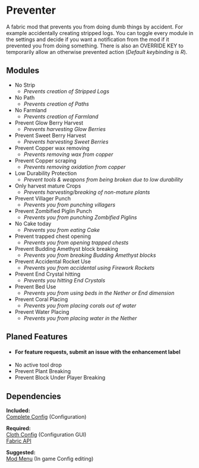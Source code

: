 # Preventer

A fabric mod that prevents you from doing dumb things by accident.
For example accidentally creating stripped logs.
You can toggle every module in the settings and decide if 
you want a notification from the mod if it prevented you from doing something.
There is also an OVERRIDE KEY to temporarily allow an otherwise prevented action (_Default keybinding is R_).

## **Modules**
- No Strip
  - _Prevents creation of Stripped Logs_
- No Path
  - _Prevents creation of Paths_
- No Farmland
  - _Prevents creation of Farmland_
- Prevent Glow Berry Harvest
  - _Prevents harvesting Glow Berries_
- Prevent Sweet Berry Harvest
  - _Prevents harvesting Sweet Berries_
- Prevent Copper wax removing
  - _Prevents removing wax from copper_
- Prevent Copper scraping
  - _Prevents removing oxidation from copper_
- Low Durability Protection
  - _Prevent tools & weapons from being broken due to low durability_
- Only harvest mature Crops
  - _Prevents harvesting/breaking of non-mature plants_
- Prevent Villager Punch
  - _Prevents you from punching villagers_
- Prevent Zombified Piglin Punch
  - _Prevents you from punching Zombified Piglins_
- No Cake today
  - _Prevents you from eating Cake_
- Prevent trapped chest opening
  - _Prevents you from opening trapped chests_
- Prevent Budding Amethyst block breaking
  - _Prevents you from breaking Budding Amethyst blocks_
- Prevent Accidental Rocket Use
  - _Prevents you from accidental using Firework Rockets_
- Prevent End Crystal hitting
  - _Prevents you hitting End Crystals_
- Prevent Bed Use
  - _Prevents you from using beds in the Nether or End dimension_
- Prevent Coral Placing
  - _Prevents you from placing corals out of water_
- Prevent Water Placing
  - _Prevents you from placing water in the Nether_

## Planed Features
- #### For feature requests, submit an issue with the enhancement label
- No active tool drop
- Prevent Plant Breaking
- Prevent Block Under Player Breaking


## Dependencies
**Included:**  
[Complete Config](https://gitlab.com/Lortseam/completeconfig) (Configuration)

**Required:**  
[Cloth Config](https://github.com/shedaniel/cloth-config) (Configuration GUI)  
[Fabric API](https://github.com/FabricMC/fabric)

**Suggested:**  
[Mod Menu](https://github.com/TerraformersMC/ModMenu) (In game Config editing)
